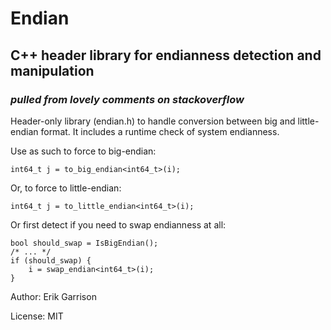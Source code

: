 # Endian
## C++ header library for endianness detection and manipulation
### *pulled from lovely comments on stackoverflow*

Header-only library (endian.h) to handle conversion between big and
little-endian format. It includes a runtime check of system endianness.

Use as such to force to big-endian:

    int64_t j = to_big_endian<int64_t>(i);

Or, to force to little-endian:

    int64_t j = to_little_endian<int64_t>(i);

Or first detect if you need to swap endianness at all:

    bool should_swap = IsBigEndian();
    /* ... */
    if (should_swap) {
        i = swap_endian<int64_t>(i);
    }

Author: Erik Garrison

License: MIT

